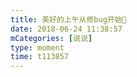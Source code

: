 ```yaml
---
title: 美好的上午从修bug开始🙂
date: 2018-06-24 11:38:57
mCategories: [说说]
type: moment
time: t113857
---
```


